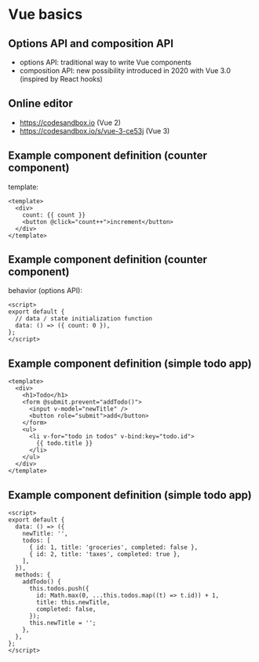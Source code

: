 # Vue basics

## Options API and composition API

- options API: traditional way to write Vue components
- composition API: new possibility introduced in 2020 with Vue 3.0 (inspired by React hooks)

## Online editor

- <https://codesandbox.io> (Vue 2)
- <https://codesandbox.io/s/vue-3-ce53j> (Vue 3)

## Example component definition (counter component)

template:

```vue
<template>
  <div>
    count: {{ count }}
    <button @click="count++">increment</button>
  </div>
</template>
```

## Example component definition (counter component)

behavior (options API):

```vue
<script>
export default {
  // data / state initialization function
  data: () => ({ count: 0 }),
};
</script>
```

## Example component definition (simple todo app)

```vue
<template>
  <div>
    <h1>Todo</h1>
    <form @submit.prevent="addTodo()">
      <input v-model="newTitle" />
      <button role="submit">add</button>
    </form>
    <ul>
      <li v-for="todo in todos" v-bind:key="todo.id">
        {{ todo.title }}
      </li>
    </ul>
  </div>
</template>
```

## Example component definition (simple todo app)

```vue
<script>
export default {
  data: () => ({
    newTitle: '',
    todos: [
      { id: 1, title: 'groceries', completed: false },
      { id: 2, title: 'taxes', completed: true },
    ],
  }),
  methods: {
    addTodo() {
      this.todos.push({
        id: Math.max(0, ...this.todos.map((t) => t.id)) + 1,
        title: this.newTitle,
        completed: false,
      });
      this.newTitle = '';
    },
  },
};
</script>
```
